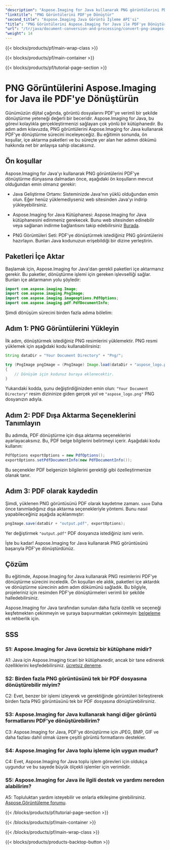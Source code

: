 ```yaml
---
"description": "Aspose.Imaging for Java kullanarak PNG görüntülerini PDF'ye nasıl dönüştüreceğinizi öğrenin. Etkili görüntüden PDF'ye dönüştürme için adım adım kılavuz."
"linktitle": "PNG Görüntülerini PDF'ye Dönüştür"
"second_title": "Aspose.Imaging Java Görüntü İşleme API'si"
"title": "PNG Görüntülerini Aspose.Imaging for Java ile PDF'ye Dönüştürün"
"url": "/tr/java/document-conversion-and-processing/convert-png-images-to-pdf/"
"weight": 14
---
```


{{< blocks/products/pf/main-wrap-class >}}

{{< blocks/products/pf/main-container >}}

{{< blocks/products/pf/tutorial-page-section >}}

# PNG Görüntülerini Aspose.Imaging for Java ile PDF'ye Dönüştürün

Günümüzün dijital çağında, görüntü dosyalarını PDF'ye verimli bir şekilde dönüştürme yeteneği değerli bir beceridir. Aspose.Imaging for Java, bu görevi kolaylıkla gerçekleştirmenizi sağlayan çok yönlü bir kütüphanedir. Bu adım adım kılavuzda, PNG görüntülerini Aspose.Imaging for Java kullanarak PDF'ye dönüştürme sürecini inceleyeceğiz. Bu eğitimin sonunda, ön koşullar, içe aktarma paketleri ve bu süreçte yer alan her adımın dökümü hakkında net bir anlayışa sahip olacaksınız.

## Ön koşullar

Aspose.Imaging for Java'yı kullanarak PNG görüntülerini PDF'ye dönüştürme dünyasına dalmadan önce, aşağıdaki ön koşulların mevcut olduğundan emin olmanız gerekir:

- Java Geliştirme Ortamı: Sisteminizde Java'nın yüklü olduğundan emin olun. Eğer henüz yüklemediyseniz web sitesinden Java'yı indirip yükleyebilirsiniz.

- Aspose.Imaging for Java Kütüphanesi: Aspose.Imaging for Java kütüphanesini edinmeniz gerekecek. Bunu web sitesinden edinebilir veya sağlanan indirme bağlantısını takip edebilirsiniz [Burada](https://releases.aspose.com/imaging/java/).

- PNG Görüntüleri Seti: PDF'ye dönüştürmek istediğiniz PNG görüntülerini hazırlayın. Bunları Java kodunuzun erişebildiği bir dizine yerleştirin.

## Paketleri İçe Aktar

Başlamak için, Aspose.Imaging for Java'dan gerekli paketleri içe aktarmanız gerekir. Bu paketler, dönüştürme işlemi için gereken işlevselliği sağlar. Bunları içe aktarmanın yolu şöyledir:

```java
import com.aspose.imaging.Image;
import com.aspose.imaging.PngImage;
import com.aspose.imaging.imageoptions.PdfOptions;
import com.aspose.imaging.pdf.PdfDocumentInfo;
```

Şimdi dönüşüm sürecini birden fazla adıma bölelim:

## Adım 1: PNG Görüntülerini Yükleyin

İlk adım, dönüştürmek istediğiniz PNG resimlerini yüklemektir. PNG resmi yüklemek için aşağıdaki kodu kullanabilirsiniz:

```java
String dataDir = "Your Document Directory" + "Png/";

try (PngImage pngImage = (PngImage) Image.load(dataDir + "aspose_logo.png"))
{
    // Dönüşüm için kodunuz buraya eklenecektir.
}
```

Yukarıdaki kodda, şunu değiştirdiğinizden emin olun: `"Your Document Directory"` resim dizininize giden gerçek yol ve `"aspose_logo.png"` PNG dosyanızın adıyla.

## Adım 2: PDF Dışa Aktarma Seçeneklerini Tanımlayın

Bu adımda, PDF dönüştürme için dışa aktarma seçeneklerini ayarlayacaksınız. Bu, PDF belge bilgilerini belirtmeyi içerir. Aşağıdaki kodu kullanın:

```java
PdfOptions exportOptions = new PdfOptions();
exportOptions.setPdfDocumentInfo(new PdfDocumentInfo());
```

Bu seçenekler PDF belgenizin bilgilerini gerektiği gibi özelleştirmenize olanak tanır.

## Adım 3: PDF olarak kaydedin

Şimdi, yüklenen PNG görüntüsünü PDF olarak kaydetme zamanı. `save` Daha önce tanımladığınız dışa aktarma seçenekleriyle yöntemi. Bunu nasıl yapabileceğiniz aşağıda açıklanmıştır:

```java
pngImage.save(dataDir + "output.pdf", exportOptions);
```

Yer değiştirmek `"output.pdf"` PDF dosyanıza istediğiniz ismi verin.

İşte bu kadar! Aspose.Imaging for Java kullanarak PNG görüntüsünü başarıyla PDF'ye dönüştürdünüz.

## Çözüm

Bu eğitimde, Aspose.Imaging for Java kullanarak PNG resimlerini PDF'ye dönüştürme sürecini inceledik. Ön koşulları ele aldık, paketleri içe aktardık ve dönüştürme sürecinin adım adım dökümünü sağladık. Bu bilgiyle, projeleriniz için resimden PDF'ye dönüştürmeleri verimli bir şekilde halledebilirsiniz.

Aspose.Imaging for Java tarafından sunulan daha fazla özellik ve seçeneği keşfetmekten çekinmeyin ve şuraya başvurmaktan çekinmeyin: [belgeleme](https://reference.aspose.com/imaging/java/) ek rehberlik için.

## SSS

### S1: Aspose.Imaging for Java ücretsiz bir kütüphane midir?

A1: Java için Aspose.Imaging ticari bir kütüphanedir, ancak bir tane edinerek özelliklerini keşfedebilirsiniz. [ücretsiz deneme](https://releases.aspose.com/).

### S2: Birden fazla PNG görüntüsünü tek bir PDF dosyasına dönüştürebilir miyim?

C2: Evet, benzer bir işlemi izleyerek ve gerektiğinde görüntüleri birleştirerek birden fazla PNG görüntüsünü tek bir PDF dosyasına dönüştürebilirsiniz.

### S3: Aspose.Imaging for Java kullanarak hangi diğer görüntü formatlarını PDF'ye dönüştürebilirim?

C3: Aspose.Imaging for Java, PDF'ye dönüştürme için JPEG, BMP, GIF ve daha fazlası dahil olmak üzere çeşitli görüntü formatlarını destekler.

### S4: Aspose.Imaging for Java toplu işleme için uygun mudur?

C4: Evet, Aspose.Imaging for Java toplu işlem görevleri için oldukça uygundur ve bu sayede büyük ölçekli işlemler için verimlidir.

### S5: Aspose.Imaging for Java ile ilgili destek ve yardımı nereden alabilirim?

A5: Topluluktan yardım isteyebilir ve onlarla etkileşime girebilirsiniz. [Aspose.Görüntüleme forumu](https://forum.aspose.com/).

{{< /blocks/products/pf/tutorial-page-section >}}

{{< /blocks/products/pf/main-container >}}

{{< /blocks/products/pf/main-wrap-class >}}

{{< blocks/products/products-backtop-button >}}